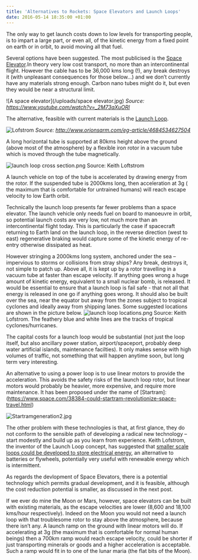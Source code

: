 ```yaml
---
title: 'Alternatives to Rockets: Space Elevators and Launch Loops'
date: 2016-05-14 18:35:00 +01:00
---
```


The only way to get launch costs down to low levels for transporting people, is to impart a large part, or even all, of the kinetic energy from a fixed point on earth or in orbit, to avoid moving all that fuel.

Several options have been suggested. The most publicised is the [Space Elevator](https://en.wikipedia.org/wiki/Space_elevator).In theory very low cost transport, no more than an intercontinental flight.  However the cable has to be 36,000 kms long (!), any break destroys it (with unpleasant consequences for those below…) and we don’t currently have any materials strong enough. Carbon nano tubes might do it, but even they would be near a structural limit.

![A space elevator](/uploads/space elevator.jpg)
*Source: https://www.youtube.com/watch?v=_2M73aXuORI*

The alternative, feasible with current materials is the [Launch Loop](https://en.wikipedia.org/wiki/Launch_loop). 

![Lofstrom](/uploads/lofstrom.png)
*Source: http://www.orionsarm.com/eg-article/4684534627504*

A long horizontal tube is supported at 80kms height above the ground (above most of the atmosphere) by a flexible iron rotor in a vacuum tube which is moved through the tube  magnetically. 

![launch loop cross section.png](/uploads/launch%20loop%20cross%20section.png)
Source: Keith Loftstrom

A launch vehicle on top of the tube is accelerated by drawing energy from the rotor. If the suspended tube is 2000kms long, then acceleration at 3g ( the maximum that is comfortable for untrained humans) will reach escape velocity to low Earth orbit. 

Technically the launch loop presents far fewer problems than a space elevator. The launch vehicle only needs fuel on board to manoeuvre in orbit, so potential launch costs are very low, not much more than an intercontinental flight today. This is particularly the case if spacecraft returning to Earth land on the launch loop, in the reverse  direction (west to east) regenerative braking would capture some of the kinetic energy of re-entry otherwise dissipated as heat. 
 
However stringing a 2000kms long system, anchored under the sea – impervious to storms or collisions from stray ships? Any break, destroys it, not simple to patch up. Above all, it is kept up by a rotor travelling in a vacuum tube at faster than escape velocity. If anything goes wrong a huge amount of kinetic energy, equivalent to a small nuclear bomb, is released. It would be essential to ensure that a launch loop is fail safe - that not all that energy is released in one go if anything goes wrong. It should also be built over the sea, near the equator but away from the zones subject to tropical cyclones and ideally away from shipping lanes. Some suggested locations are shown in the picture below. 
![launch loop locations.png](/uploads/launch%20loop%20locations.png)
Source: Keith Lofstrom. The feathery blue and white lines are the tracks of tropical cyclones/hurricanes. 

The capital costs for a launch loop would be substantial (not just the loop itself, but also ancillary power station, airport/spaceport, probably deep water artificial islands, maintenance facilties). It only makes sense with high volumes of traffic, not something that will happen anytime soon, but long term very interesting.  

An alternative to using a power loop is to use linear motors to provide the acceleration. This avoids the safety risks of the launch loop rotor, but linear motors would probably be heavier, more expensive, and require more maintenance. It has been proposed under the name of [Startram]:(https://www.space.com/38384-could-startram-revolutionize-space-travel.html)

![Startramgeneration2.jpg](/uploads/Startramgeneration2.jpg) 



The other problem with these technologies is that, at first glance, they do not conform to the sensible path of developing a radical new technology – start modestly and build up as you learn from experience. Keith Lofstrom, the inventor of the Launch Loop concept, has suggested that [smaller scale loops could be developed to store electrical energy](http://launchloop.com/PowerLoop), an alternative to batteries or flywheels, potentially very useful with renewable energy which is intermittent. 

As regards the devlopment of Space Elevators, there is a potential technology which permits gradual development, and it is feasible, although the cost reduction potential is smaller, as discussed in the next post.

If we ever  do mine the Moon or Mars, however, space elevators can be built with existing materials, as the escape velocities are lower (8,600 and 18,100 kms/hour respectively). Indeed on the Moon you would not need a launch loop with that troublesome rotor to stay above the atmosphere, because there isn’t any. A launch ramp on the ground with linear motors will do. If accelerating at 3g (the maximum that is comfortable for normal human beings) then a 700km ramp would reach escape velocity, could be shorter if just transporting minerals or goods and a higher acceleration is acceptable. Such a ramp would fit in to one of the lunar maria (the flat bits of the Moon).
